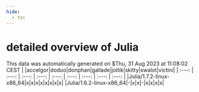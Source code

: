 ```yaml
---
hide:
  - toc
---
```


detailed overview of Julia
==========================


This data was automatically generated on $Thu, 31 Aug 2023 at 11:08:02 CEST
| |accelgor|doduo|donphan|gallade|joltik|skitty|swalot|victini|
| :---: | :---: | :---: | :---: | :---: | :---: | :---: | :---: | :---: |
|Julia/1.7.2-linux-x86_64|x|x|x|x|x|x|x|x|
|Julia/1.6.2-linux-x86_64|-|x|x|-|x|x|x|x|
